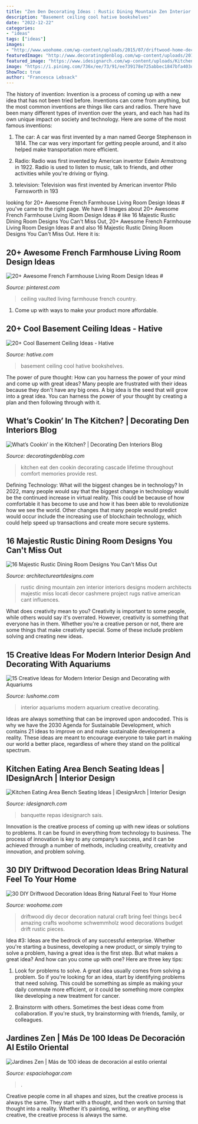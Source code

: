 ```yaml
---
title: "Zen Den Decorating Ideas : Rustic Dining Mountain Zen Interior Interiors Designs Modern Architects Majestic Miss Locati Decor Cashmere Project Rugs Native American Cant Influences"
description: "Basement ceiling cool hative bookshelves"
date: "2022-12-22"
categories:
- "ideas"
tags: ["ideas"]
images:
- "http://www.woohome.com/wp-content/uploads/2015/07/driftwood-home-decor-woohome-5.jpg"
featuredImage: "http://www.decoratingdenblog.com/wp-content/uploads/2011/08/eat-in-kitchen.jpg?w=300"
featured_image: "https://www.idesignarch.com/wp-content/uploads/Kitchen-Bench-Seating-Ideas_6.jpg"
image: "https://i.pinimg.com/736x/ee/73/91/ee739178e725abbec1847bfa403dbf64.jpg"
ShowToc: true
author: "Francesca Lebsack"
---
```



The history of invention:
Invention is a process of coming up with a new idea that has not been tried before. Inventions can come from anything, but the most common inventions are things like cars and radios. There have been many different types of invention over the years, and each has had its own unique impact on society and technology. Here are some of the most famous inventions:
1) The car: A car was first invented by a man named George Stephenson in 1814. The car was very important for getting people around, and it also helped make transportation more efficient.

2) Radio: Radio was first invented by American inventor Edwin Armstrong in 1922. Radio is used to listen to music, talk to friends, and other activities while you're driving or flying.

3) television: Television was first invented by American inventor Philo Farnsworth in 193
	

		
looking for 20+ Awesome French Farmhouse Living Room Design Ideas # you've came to the right page. We have 8 Images about 20+ Awesome French Farmhouse Living Room Design Ideas # like 16 Majestic Rustic Dining Room Designs You Can&#039;t Miss Out, 20+ Awesome French Farmhouse Living Room Design Ideas # and also 16 Majestic Rustic Dining Room Designs You Can&#039;t Miss Out. Here it is:
		
    
## 20+ Awesome French Farmhouse Living Room Design Ideas #

<img loading=lazy src="https://i.pinimg.com/736x/ee/73/91/ee739178e725abbec1847bfa403dbf64.jpg" onerror="this.onerror=null;this.src='https://tse4.mm.bing.net/th?id=OIP.nwxFTxSPlEs5LhfCVxS3ygHaJ7&amp;pid=15.1';" alt="20+ Awesome French Farmhouse Living Room Design Ideas #">

_Source: pinterest.com_

>ceiling vaulted living farmhouse french country. 

	

1. Come up with ways to make your product more affordable.

    
## 20+ Cool Basement Ceiling Ideas - Hative

<img loading=lazy src="https://hative.com/wp-content/uploads/2014/05/basement-ceiling-ideas/20-black-basement-bookshelves.jpg" onerror="this.onerror=null;this.src='https://tse1.mm.bing.net/th?id=OIP.-9224jOK8WW_k0AQv5mATwHaGz&amp;pid=15.1';" alt="20+ Cool Basement Ceiling Ideas - Hative">

_Source: hative.com_

>basement ceiling cool hative bookshelves. 

	

The power of pure thought: How can you harness the power of your mind and come up with great ideas?
Many people are frustrated with their ideas because they don't have any big ones. A big idea is the seed that will grow into a great idea. You can harness the power of your thought by creating a plan and then following through with it.

    
## What’s Cookin’ In The Kitchen? | Decorating Den Interiors Blog

<img loading=lazy src="http://www.decoratingdenblog.com/wp-content/uploads/2011/08/eat-in-kitchen.jpg?w=300" onerror="this.onerror=null;this.src='https://tse4.mm.bing.net/th?id=OIP.MzvgoUtQ-suVDP67DfGAnAHaFY&amp;pid=15.1';" alt="What’s Cookin’ in the Kitchen? | Decorating Den Interiors Blog">

_Source: decoratingdenblog.com_

>kitchen eat den cookin decorating cascade lifetime throughout comfort memories provide rest. 

	

Defining Technology: What will the biggest changes be in technology?
In 2022, many people would say that the biggest change in technology would be the continued increase in virtual reality. This could be because of how comfortable it has become to use and how it has been able to revolutionize how we see the world. Other changes that many people would predict would occur include the increasing use of blockchain technology, which could help speed up transactions and create more secure systems.

    
## 16 Majestic Rustic Dining Room Designs You Can&#039;t Miss Out

<img loading=lazy src="https://www.architectureartdesigns.com/wp-content/uploads/2016/08/16-Majestic-Rustic-Dining-Room-Designs-You-Cant-Miss-Out-4.jpg" onerror="this.onerror=null;this.src='https://tse3.mm.bing.net/th?id=OIP.hNzv3YTjSkJ7F3VytvbIqAHaE7&amp;pid=15.1';" alt="16 Majestic Rustic Dining Room Designs You Can&#039;t Miss Out">

_Source: architectureartdesigns.com_

>rustic dining mountain zen interior interiors designs modern architects majestic miss locati decor cashmere project rugs native american cant influences. 

	

What does creativity mean to you?
Creativity is important to some people, while others would say it's overrated. However, creativity is something that everyone has in them. Whether you're a creative person or not, there are some things that make creativity special. Some of these include problem solving and creating new ideas.

    
## 15 Creative Ideas For Modern Interior Design And Decorating With Aquariums

<img loading=lazy src="https://www.lushome.com/wp-content/uploads/2015/09/aquarium-interior-design-decorating-ideas-11.jpg" onerror="this.onerror=null;this.src='https://tse3.mm.bing.net/th?id=OIP._tSqro0RzdmDJr04RJBT0QHaEw&amp;pid=15.1';" alt="15 Creative Ideas for Modern Interior Design and Decorating with Aquariums">

_Source: lushome.com_

>interior aquariums modern aquarium creative decorating. 

	

Ideas are always something that can be improved upon andocoded. This is why we have the 2030 Agenda for Sustainable Development, which contains 21 ideas to improve on and make sustainable development a reality. These ideas are meant to encourage everyone to take part in making our world a better place, regardless of where they stand on the political spectrum.

    
## Kitchen Eating Area Bench Seating Ideas | IDesignArch | Interior Design

<img loading=lazy src="https://www.idesignarch.com/wp-content/uploads/Kitchen-Bench-Seating-Ideas_6.jpg" onerror="this.onerror=null;this.src='https://tse4.mm.bing.net/th?id=OIP.KqzhTnYrlITF4JWcxoBIUgHaLH&amp;pid=15.1';" alt="Kitchen Eating Area Bench Seating Ideas | iDesignArch | Interior Design">

_Source: idesignarch.com_

>banquette repas idesignarch sais. 

	

Innovation is the creative process of coming up with new ideas or solutions to problems. It can be found in everything from technology to business. The process of innovation is key to any company’s success, and it can be achieved through a number of methods, including creativity, creativity and innovation, and problem solving.

    
## 30 DIY Driftwood Decoration Ideas Bring Natural Feel To Your Home

<img loading=lazy src="http://www.woohome.com/wp-content/uploads/2015/07/driftwood-home-decor-woohome-5.jpg" onerror="this.onerror=null;this.src='https://tse3.mm.bing.net/th?id=OIP.EkFJ6sUCPei70tbxH2kamAHaLJ&amp;pid=15.1';" alt="30 DIY Driftwood Decoration Ideas Bring Natural Feel to Your Home">

_Source: woohome.com_

>driftwood diy decor decoration natural craft bring feel things bec4 amazing crafts woohome schwemmholz wood decorations budget drift rustic pieces. 

	

Idea #3:
Ideas are the bedrock of any successful enterprise. Whether you're starting a business, developing a new product, or simply trying to solve a problem, having a great idea is the first step.
But what makes a great idea? And how can you come up with one? Here are three key tips:

1. Look for problems to solve. A great idea usually comes from solving a problem. So if you're looking for an idea, start by identifying problems that need solving. This could be something as simple as making your daily commute more efficient, or it could be something more complex like developing a new treatment for cancer.

2. Brainstorm with others. Sometimes the best ideas come from collaboration. If you're stuck, try brainstorming with friends, family, or colleagues.

    
## Jardines Zen | Más De 100 Ideas De Decoración Al Estilo Oriental

<img loading=lazy src="https://espaciohogar.com/wp-content/uploads/2011/03/jardin-zen-porche-cubierto-jardines-zen.jpg" onerror="this.onerror=null;this.src='https://tse3.mm.bing.net/th?id=OIP.yHA1xnkG2gG0-_ZKPEwOcgHaE8&amp;pid=15.1';" alt="Jardines Zen | Más de 100 ideas de decoración al estilo oriental">

_Source: espaciohogar.com_

>. 

	

Creative people come in all shapes and sizes, but the creative process is always the same. They start with a thought, and then work on turning that thought into a reality. Whether it’s painting, writing, or anything else creative, the creative process is always the same.

